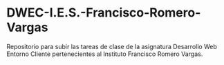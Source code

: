 # DWEC-I.E.S.-Francisco-Romero-Vargas
Repositorio para subir las tareas de clase de la asignatura Desarrollo Web Entorno Cliente pertenecientes al Instituto Francisco Romero Vargas.
